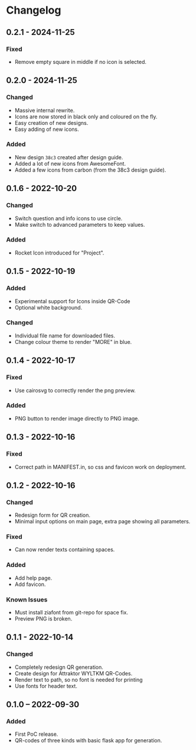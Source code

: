 # Changelog

## 0.2.1 - 2024-11-25
### Fixed
- Remove empty square in middle if no icon is selected.

## 0.2.0 - 2024-11-25
### Changed
- Massive internal rewrite.
- Icons are now stored in black only and coloured on the fly.
- Easy creation of new designs.
- Easy adding of new icons.
### Added
- New design `38c3` created after design guide.
- Added a lot of new icons from AwesomeFont.
- Added a few icons from carbon (from the 38c3 design guide).

## 0.1.6 - 2022-10-20
### Changed
- Switch question and info icons to use circle.
- Make switch to advanced parameters to keep values.
### Added
- Rocket Icon introduced for "Project".

## 0.1.5 - 2022-10-19
### Added
- Experimental support for Icons inside QR-Code
- Optional white background.
### Changed
- Individual file name for downloaded files.
- Change colour theme to render "MORE" in blue.

## 0.1.4 - 2022-10-17
### Fixed
- Use cairosvg to correctly render the png preview.
### Added
- PNG button to render image directly to PNG image.

## 0.1.3 - 2022-10-16
### Fixed
- Correct path in MANIFEST.in, so css and favicon work on deployment.

## 0.1.2 - 2022-10-16
### Changed
- Redesign form for QR creation.
- Minimal input options on main page, extra page showing all parameters.
### Fixed
- Can now render texts containing spaces.
### Added
- Add help page.
- Add favicon.
### Known Issues
- Must install ziafont from git-repo for space fix.
- Preview PNG is broken.

## 0.1.1 - 2022-10-14
### Changed
- Completely redesign QR generation.
- Create design for Attraktor WYLTKM QR-Codes.
- Render text to path, so no font is needed for printing
- Use fonts for header text.

## 0.1.0 – 2022-09-30
### Added
- First PoC release.
- QR-codes of three kinds with basic flask app for generation.

